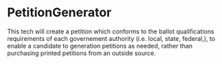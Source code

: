 # PetitionGenerator
This tech will create a petition which conforms to the ballot qualifications requirements of each governement authority (i.e. local, state, federal,), to enable a candidate to generation petitions as needed, rather than purchasing printed petitions from an outside source.
